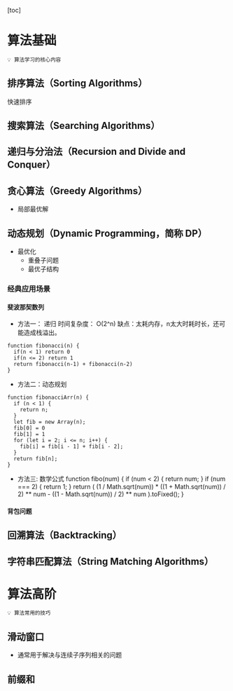 [toc]

# 算法基础

```txt
💡 算法学习的核心内容
```

## 排序算法（Sorting Algorithms）

快速排序

## 搜索算法（Searching Algorithms）

## 递归与分治法（Recursion and Divide and Conquer）

## 贪心算法（Greedy Algorithms）

- 局部最优解

## 动态规划（Dynamic Programming，简称 DP）

- 最优化
  - 重叠子问题
  - 最优子结构

### 经典应用场景

#### 斐波那契数列

- 方法一： 递归
时间复杂度： O(2^n)
缺点：太耗内存，n太大时耗时长，还可能造成栈溢出。

```
function fibonacci(n) {
  if(n < 1) return 0
  if(n <= 2) return 1
  return fibonacci(n-1) + fibonacci(n-2)
}
```

- 方法二：动态规划

```
function fibonacciArr(n) {
  if (n < 1) {
    return n;
  }
  let fib = new Array(n);
  fib[0] = 0
  fib[1] = 1
  for (let i = 2; i <= n; i++) {
    fib[i] = fib[i - 1] + fib[i - 2];
  }
  return fib[n];
}
```

- 方法三: 数学公式
function fibo(num) {
  if (num < 2) {
    return num;
  }
  if (num === 2) {
    return 1;
  }
  return (
    (1 / Math.sqrt(num)) * ((1 + Math.sqrt(num)) / 2) ** num - ((1 - Math.sqrt(num)) / 2) ** num
  ).toFixed();
}

#### 背包问题

## 回溯算法（Backtracking）

## 字符串匹配算法（String Matching Algorithms）

# 算法高阶

```txt
💡 算法常用的技巧
```

## 滑动窗口

- 通常用于解决与连续子序列相关的问题

## 前缀和
